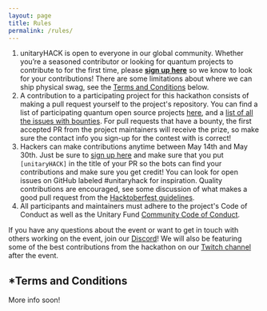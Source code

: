 ```yaml
---
layout: page
title: Rules
permalink: /rules/
---
```


1. unitaryHACK is open to everyone in our global community. Whether you’re a seasoned contributor or looking for quantum projects to contribute to for the first time, please **[sign up here](https://7r2lxl70pvl.typeform.com/to/HfJLX5fl)** so we know to look for your contributions! There are some limitations about where we can ship physical swag, see the [Terms and Conditions](#terms-and-conditions) below.
2. A contribution to a participating project for this hackathon consists of making a pull request yourself to the project's repository. You can find a list of participating quantum open source projects [here](./participating-projects.md), and a [list of all the issues with bounties](TODO). For pull requests that have a bounty, the first accepted PR from the project maintainers will receive the prize, so make sure the contact info you sign-up for the contest with is correct!
3. Hackers can make contributions anytime between May 14th and May 30th. Just be sure to [sign up here](https://7r2lxl70pvl.typeform.com/to/HfJLX5fl) and make sure that you put `[unitaryHACK]` in the title of your PR so the bots can find your contributions and make sure you get credit! You can look for open issues on GitHub labeled #unitaryhack for inspiration. Quality contributions are encouraged, see some discussion of what makes a good pull request from the [Hacktoberfest guidelines](https://hacktoberfest.digitalocean.com/details#quality).
4. All participants and maintainers must adhere to the project's Code of Conduct as well as the Unitary Fund [Community Code of Conduct](./CODE_OF_CONDUCT.md).

If you have any questions about the event or want to get in touch with others working on the event, join our [Discord](https://discord.unitary.fund)! We will also be featuring some of the best contributions from the hackathon on our [Twitch channel](https://twitch.tv/unitaryfund) after the event.

## *Terms and Conditions

More info soon!
